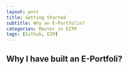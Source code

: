 ```yaml
---
layout: post
title: Getting Started
subtitle: Why an E-Portfolio?
categories: Master in EITM
tags: [Github, EIM]
---
```


## Why I have built an E-Portfoli? ##
